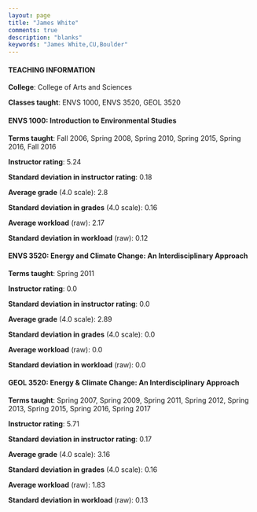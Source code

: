```yaml
---
layout: page
title: "James White" 
comments: true
description: "blanks"
keywords: "James White,CU,Boulder"
---
```

<head>
<script src="https://ajax.googleapis.com/ajax/libs/jquery/2.1.3/jquery.min.js"></script>
<script src="https://dl.dropboxusercontent.com/s/pc42nxpaw1ea4o9/highcharts.js?dl=0"></script>
<!-- <script src="../assets/js/highcharts.js"></script> -->
<style type="text/css">@font-face {
	font-family: "Bebas Neue";
	src: url(https://www.filehosting.org/file/details/544349/BebasNeue Regular.otf) format("opentype");
	}
	h1.Bebas { 
		font-family: "Bebas Neue", Verdana, Tahoma;
	}
</style>
</head>
	   
#### TEACHING INFORMATION

**College**: College of Arts and Sciences

**Classes taught**: ENVS 1000, ENVS 3520, GEOL 3520

#### ENVS 1000: Introduction to Environmental Studies

**Terms taught**: Fall 2006, Spring 2008, Spring 2010, Spring 2015, Spring 2016, Fall 2016

**Instructor rating**: 5.24

**Standard deviation in instructor rating**: 0.18

**Average grade** (4.0 scale): 2.8

**Standard deviation in grades** (4.0 scale): 0.16

**Average workload** (raw): 2.17

**Standard deviation in workload** (raw): 0.12

#### ENVS 3520: Energy and Climate Change: An Interdisciplinary Approach

**Terms taught**: Spring 2011

**Instructor rating**: 0.0

**Standard deviation in instructor rating**: 0.0

**Average grade** (4.0 scale): 2.89

**Standard deviation in grades** (4.0 scale): 0.0

**Average workload** (raw): 0.0

**Standard deviation in workload** (raw): 0.0

#### GEOL 3520: Energy & Climate Change: An Interdisciplinary Approach

**Terms taught**: Spring 2007, Spring 2009, Spring 2011, Spring 2012, Spring 2013, Spring 2015, Spring 2016, Spring 2017

**Instructor rating**: 5.71

**Standard deviation in instructor rating**: 0.17

**Average grade** (4.0 scale): 3.16

**Standard deviation in grades** (4.0 scale): 0.16

**Average workload** (raw): 1.83

**Standard deviation in workload** (raw): 0.13

